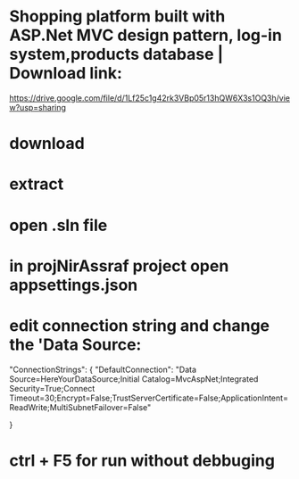 # Shopping platform built with ASP.Net MVC design pattern, log-in system,products database | Download link:

https://drive.google.com/file/d/1Lf25c1g42rk3VBp05r13hQW6X3s1OQ3h/view?usp=sharing

# download
# extract
# open .sln file
# in projNirAssraf project open appsettings.json
# edit connection string and change the 'Data Source:

  "ConnectionStrings": {
    "DefaultConnection": "Data Source=HereYourDataSource;Initial Catalog=MvcAspNet;Integrated Security=True;Connect Timeout=30;Encrypt=False;TrustServerCertificate=False;ApplicationIntent=ReadWrite;MultiSubnetFailover=False"



  }
# ctrl + F5 for run without debbuging
